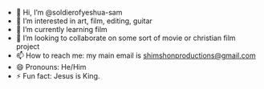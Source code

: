 - 👋 Hi, I’m @soldierofyeshua-sam
- 👀 I’m interested in art, film, editing, guitar
- 🌱 I’m currently learning film
- 💞️ I’m looking to collaborate on some sort of movie or christian film project
- 📫 How to reach me: my main email is shimshonproductions@gmail.com
- 😄 Pronouns: He/Him
- ⚡ Fun fact: Jesus is King.

<!---
soldierofyeshua-sam/soldierofyeshua-sam is a ✨ special ✨ repository because its `README.md` (this file) appears on your GitHub profile.
You can click the Preview link to take a look at your changes.
--->
